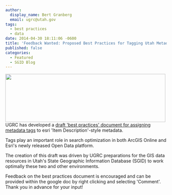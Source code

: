 ```yaml
---
author:
  display_name: Bert Granberg
  email: ugrc@utah.gov
tags:
  - best practices
  - data
date: 2014-04-30 18:11:06 -0600
title: 'Feedback Wanted: Proposed Best Practices for Tagging Utah Metadata'
published: false
categories:
  - Featured
  - SGID Blog
---
```

<p><img src="{% link images/tagexample2.png %}" alt="" title="tagexample2" width="500" height="151" class="inline-text-right" />UGRC has developed a <a href="https://docs.google.com/a/utah.gov/document/d/1V7lnrMX6Ufok3lmSoxVaBJhwWnvlyPRb6v8kNzSjlQ4/edit">draft 'best practices' document for assigning metadata tags</a> to esri 'Item Description'-style metadata.</p>
<p>Tags play an important role in search optimization in both ArcGIS Online and Esri's newly released Open Data platform.</p>
<p>The creation of this draft was driven by UGRC preparations for the GIS data resources in Utah's State Geographic Information Database (SGID) to work optimally these two and other environments.</p>
<p>Feedback on the best practices document is encouraged and can be provided within the google doc by right clicking and selecting 'Comment'. Thank you in advance for your input!</p>
